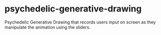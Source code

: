# psychedelic-generative-drawing
Psychedelic Generative Drawing that records users input on screen as they manipulate the animation using the sliders. 
